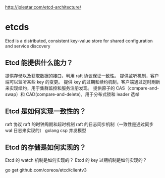 http://jolestar.com/etcd-architecture/

# etcds

Etcd is a distributed, consistent key-value store for shared configuration and service discovery

## Etcd 能提供什么能力？

提供存储以及获取数据的接口，利用 raft 协议保证一致性。
提供监听机制，客户端可以监听某些 key 的变更。
提供 key 的过期和续约机制，客户端通过定时刷新来实现续约，用于集群监控和服务注册发现。
提供原子的 CAS（compare-and-swap）和 CAD(compare-and-delete)，用于分布式锁和 leader 选举

## Etcd 是如何实现一致性的？

raft 协议
raft 的时钟周期和超时机制
raft 的日志同步机制（一致性是通过同步 wal 日志来实现的）
golang csp 并发模型

## Etcd 的存储是如何实现的？

Etcd 的 watch 机制是如何实现的？
Etcd 的 key 过期机制是如何实现的？

go get github.com/coreos/etcd/clientv3

